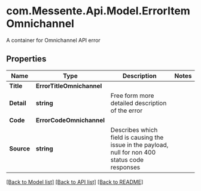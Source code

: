 # com.Messente.Api.Model.ErrorItemOmnichannel
A container for Omnichannel API error

## Properties

Name | Type | Description | Notes
------------ | ------------- | ------------- | -------------
**Title** | **ErrorTitleOmnichannel** |  | 
**Detail** | **string** | Free form more detailed description of the error | 
**Code** | **ErrorCodeOmnichannel** |  | 
**Source** | **string** | Describes which field is causing the issue in the payload, null for non 400 status code responses | 

[[Back to Model list]](../README.md#documentation-for-models) [[Back to API list]](../README.md#documentation-for-api-endpoints) [[Back to README]](../README.md)

